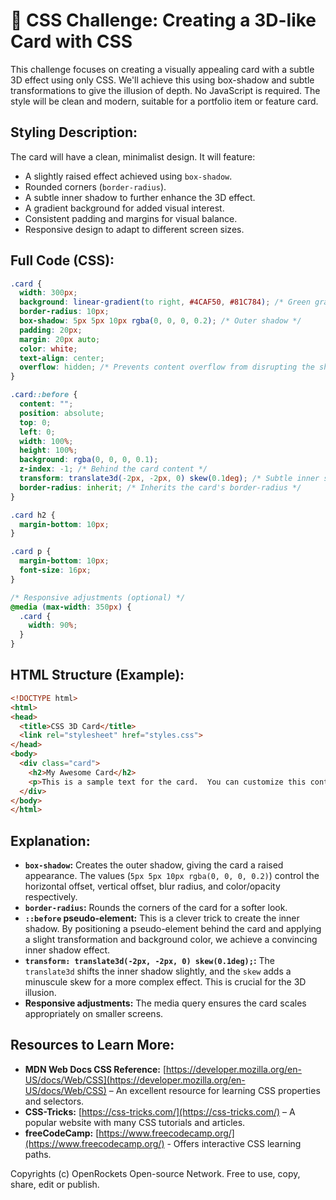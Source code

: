# 🐞 CSS Challenge:  Creating a 3D-like Card with CSS


This challenge focuses on creating a visually appealing card with a subtle 3D effect using only CSS.  We'll achieve this using box-shadow and subtle transformations to give the illusion of depth. No JavaScript is required.  The style will be clean and modern, suitable for a portfolio item or feature card.


## Styling Description:

The card will have a clean, minimalist design.  It will feature:

* A slightly raised effect achieved using `box-shadow`.
* Rounded corners (`border-radius`).
* A subtle inner shadow to further enhance the 3D effect.
* A gradient background for added visual interest.
* Consistent padding and margins for visual balance.
* Responsive design to adapt to different screen sizes.


## Full Code (CSS):

```css
.card {
  width: 300px;
  background: linear-gradient(to right, #4CAF50, #81C784); /* Green gradient */
  border-radius: 10px;
  box-shadow: 5px 5px 10px rgba(0, 0, 0, 0.2); /* Outer shadow */
  padding: 20px;
  margin: 20px auto;
  color: white;
  text-align: center;
  overflow: hidden; /* Prevents content overflow from disrupting the shadow */
}

.card::before {
  content: "";
  position: absolute;
  top: 0;
  left: 0;
  width: 100%;
  height: 100%;
  background: rgba(0, 0, 0, 0.1);
  z-index: -1; /* Behind the card content */
  transform: translate3d(-2px, -2px, 0) skew(0.1deg); /* Subtle inner shadow */
  border-radius: inherit; /* Inherits the card's border-radius */
}

.card h2 {
  margin-bottom: 10px;
}

.card p {
  margin-bottom: 10px;
  font-size: 16px;
}

/* Responsive adjustments (optional) */
@media (max-width: 350px) {
  .card {
    width: 90%;
  }
}
```

## HTML Structure (Example):

```html
<!DOCTYPE html>
<html>
<head>
  <title>CSS 3D Card</title>
  <link rel="stylesheet" href="styles.css">
</head>
<body>
  <div class="card">
    <h2>My Awesome Card</h2>
    <p>This is a sample text for the card.  You can customize this content as needed.</p>
  </div>
</body>
</html>
```


## Explanation:

* **`box-shadow`:** Creates the outer shadow, giving the card a raised appearance.  The values (`5px 5px 10px rgba(0, 0, 0, 0.2)`) control the horizontal offset, vertical offset, blur radius, and color/opacity respectively.
* **`border-radius`:** Rounds the corners of the card for a softer look.
* **`::before` pseudo-element:** This is a clever trick to create the inner shadow.  By positioning a pseudo-element behind the card and applying a slight transformation and background color, we achieve a convincing inner shadow effect.
* **`transform: translate3d(-2px, -2px, 0) skew(0.1deg);`:**  The `translate3d` shifts the inner shadow slightly, and the `skew` adds a minuscule skew for a more complex effect.  This is crucial for the 3D illusion.
* **Responsive adjustments:** The media query ensures the card scales appropriately on smaller screens.


## Resources to Learn More:

* **MDN Web Docs CSS Reference:** [https://developer.mozilla.org/en-US/docs/Web/CSS](https://developer.mozilla.org/en-US/docs/Web/CSS) –  An excellent resource for learning CSS properties and selectors.
* **CSS-Tricks:** [https://css-tricks.com/](https://css-tricks.com/) –  A popular website with many CSS tutorials and articles.
* **freeCodeCamp:** [https://www.freecodecamp.org/](https://www.freecodecamp.org/) - Offers interactive CSS learning paths.


Copyrights (c) OpenRockets Open-source Network. Free to use, copy, share, edit or publish.

